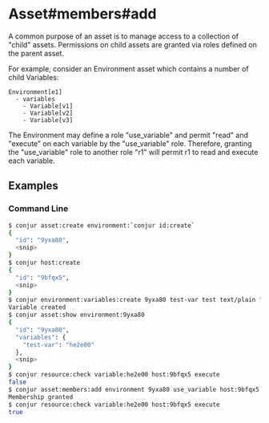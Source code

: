 Asset#members#add
=================

A common purpose of an asset is to manage access to a collection of "child" assets. Permissions on child assets are granted
via roles defined on the parent asset.

For example, consider an Environment asset which contains a number of child Variables:

```
Environment[e1]
  - variables
    - Variable[v1]
    - Variable[v2]
    - Variable[v3]
```

The Environment may define a role "use_variable" and permit "read" and "execute" on each variable by the "use_variable" role. 
Therefore, granting the "use_variable" role to another role "r1" will permit r1 to read and execute each variable.

Examples
--------

### Command Line

```bash
$ conjur asset:create environment:`conjur id:create`
{
  "id": "9yxa80",
  <snip>
}
$ conjur host:create
{
  "id": "9bfqx5",
  <snip>
}
$ conjur environment:variables:create 9yxa80 test-var test text/plain "the-value"
Variable created
$ conjur asset:show environment:9yxa80
{
  "id": "9yxa80",
  "variables": {
    "test-var": "he2e00"
  },
  <snip>
}
$ conjur resource:check variable:he2e00 host:9bfqx5 execute
false
$ conjur asset:members:add environment 9yxa80 use_variable host:9bfqx5
Membership granted
$ conjur resource:check variable:he2e00 host:9bfqx5 execute
true
```
